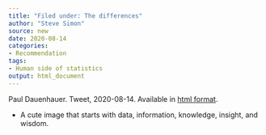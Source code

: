 ```yaml
---
title: "Filed under: The differences"
author: "Steve Simon"
source: new
date: 2020-08-14
categories:
- Recommendation
tags:
- Human side of statistics
output: html_document
---
```


Paul Dauenhauer. Tweet, 2020-08-14. Available in [html format](https://twitter.com/pauldauenhauer/status/1294431840858705921).

<!---More--->

+ A cute image that starts with data, information, knowledge, insight, and wisdom.
